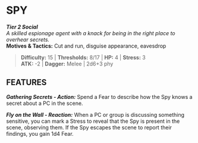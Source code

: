 # SPY

***Tier 2 Social***  
*A skilled espionage agent with a knack for being in the right place to overhear secrets.*  
**Motives & Tactics:** Cut and run, disguise appearance, eavesdrop

> **Difficulty:** 15 | **Thresholds:** 8/17 | **HP:** 4 | **Stress:** 3  
> **ATK:** -2 | **Dagger:** Melee | 2d6+3 phy  

## FEATURES

***Gathering Secrets - Action:*** Spend a Fear to describe how the Spy knows a secret about a PC in the scene.

***Fly on the Wall - Reaction:*** When a PC or group is discussing something sensitive, you can mark a Stress to reveal that the Spy is present in the scene, observing them. If the Spy escapes the scene to report their findings, you gain 1d4 Fear.
